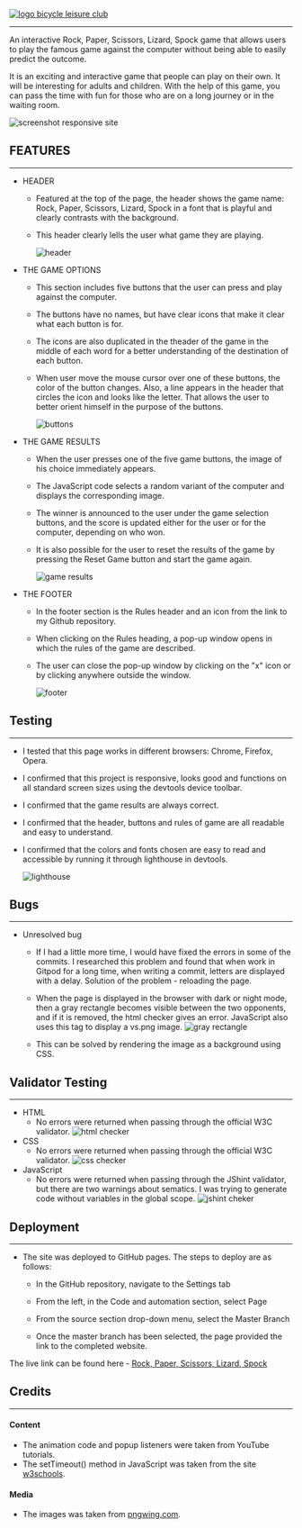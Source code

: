 [![logo bicycle leisure club](assets/images/RPSLS.jpg)](https://satogako.github.io/Rock-Paper-Scissors-Lizard-Spock-/)

---

An interactive Rock, Paper, Scissors, Lizard, Spock game that allows users to play the famous game against the computer without being able to easily predict the outcome.

It is an exciting and interactive game that people can play on their own. It will be interesting for adults and children. With the help of this game, you can pass the time with fun for those who are on a long journey or in the waiting room.

![screenshot responsive site](assets/images/responsive_page.jpg)


## FEATURES
---
* HEADER
    - Featured at the top of the page, the header shows the game name: Rock, Paper, Scissors, Lizard, Spock in a font that is playful and clearly contrasts with the background.
    - This header clearly lells the user what game they are playing.

        ![header](assets/images/RPSLS.jpg)

* THE GAME OPTIONS
    - This section includes five buttons that the user can press and play against the computer.
    - The buttons have no names, but have clear icons that make it clear what each button is for.
    - The icons are also duplicated in the theader of the game in the middle of each word for a better understanding of the destination of each button.
    - When user move the mouse cursor over one of these buttons, the color of the button changes. Also, a line appears in the header that circles the icon and looks like the letter. That allows the user to better orient himself in the purpose of the buttons.

        ![buttons](assets/images/buttons.jpg)

* THE GAME RESULTS
    - When the user presses one of the five game buttons, the image of his choice immediately appears.
    - The JavaScript code selects a random variant of the computer and displays the corresponding image.
    - The winner is announced to the user under the game selection buttons, and the score is updated either for the user or for the computer, depending on who won.
    - It is also possible for the user to reset the results of the game by pressing the Reset Game button and start the game again.

        ![game results](assets/images/game_prtsc.jpg)

* THE FOOTER
    - In the footer section is the Rules header and an icon from the link to my Github repository.
    - When clicking on the Rules heading, a pop-up window opens in which the rules of the game are described.
    - The user can close the pop-up window by clicking on the "x" icon or by clicking anywhere outside the window.

        ![footer](assets/images/footer.jpg)


## Testing
---
* I tested that this page works in different browsers: Chrome, Firefox, Opera.
* I confirmed that this project is responsive, looks good and functions on all standard screen sizes using the
    devtools device toolbar.
* I confirmed that the game results are always correct.
* I confirmed that the header, buttons and rules of game are all readable and easy to understand.
* I confirmed that the colors and fonts chosen are easy to read and accessible by running it through lighthouse in devtools.

    ![lighthouse](assets/images/lighthouse.jpg)

## Bugs
---
* Unresolved bug
    - If I had a little more time, I would have fixed the errors in some of the commits. I researched this problem and found that when  work in Gitpod for a long time, when writing a commit, letters are displayed with a delay. Solution of the problem - reloading the page.
    - When the page is displayed in the browser with dark or night mode, then a gray rectangle becomes visible between the two opponents, and if it is removed, the html checker gives an error. JavaScript also uses this tag to display a vs.png image.
        ![gray rectangle](assets/images/gray_rectangle.jpg)

    - This can be solved by rendering the image as a background using CSS.


## Validator Testing
---
* HTML
    - No errors were returned when passing through the official W3C validator.
        ![html checker](assets/images/html_cheker.jpg)
* CSS 
    - No errors were returned when passing through the official W3C validator.
        ![css checker](assets/images/css_cheker.jpg)
* JavaScript
    - No errors were returned when passing through the JShint
 validator, but there are two warnings about sematics. I was trying to generate code without variables in the global scope.
        ![jshint cheker](assets/images/jshint_cheker.jpg)
 

 ## Deployment
---
 * The site was deployed to GitHub pages. The steps to deploy are as follows:

    - In the GitHub repository, navigate to the Settings tab

    - From the left, in the Code and automation section, select Page

    - From the source section drop-down menu, select the Master Branch

    - Once the master branch has been selected, the page provided the link to the completed website.

The live link can be found here - [Rock, Paper, Scissors, Lizard, Spock](https://satogako.github.io/Rock-Paper-Scissors-Lizard-Spock-/)


## Credits
---
#### Content

* The animation code and popup listeners were taken from YouTube tutorials.
* The setTimeout() method in JavaScript was taken from the site [w3schools](https://www.w3schools.com/jsreF/met_win_settimeout.asp).

#### Media

* The images was taken from [pngwing.com](https://www.pngwing.com/).



